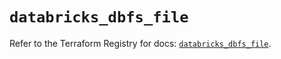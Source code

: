 # `databricks_dbfs_file`

Refer to the Terraform Registry for docs: [`databricks_dbfs_file`](https://registry.terraform.io/providers/databricks/databricks/1.37.0/docs/resources/dbfs_file).

